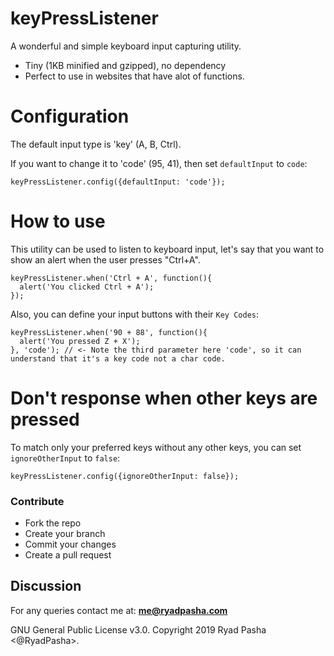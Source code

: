 # keyPressListener
A wonderful and simple keyboard input capturing utility.

* Tiny (1KB minified and gzipped), no dependency
* Perfect to use in websites that have alot of functions.

Configuration
==========
The default input type is 'key' (A, B, Ctrl).

If you want to change it to 'code' (95, 41), then set `defaultInput` to `code`:
```
keyPressListener.config({defaultInput: 'code'});
```

How to use
==========
This utility can be used to listen to keyboard input, let's say that you want to show an alert when the user presses "Ctrl+A".

```
keyPressListener.when('Ctrl + A', function(){
  alert('You clicked Ctrl + A');
});
```

Also, you can define your input buttons with their `Key Codes`:

```
keyPressListener.when('90 + 88', function(){
  alert('You pressed Z + X');
}, 'code'); // <- Note the third parameter here 'code', so it can understand that it's a key code not a char code.
```

Don't response when other keys are pressed
==========
To match only your preferred keys without any other keys, you can set `ignoreOtherInput` to `false`:
```
keyPressListener.config({ignoreOtherInput: false});
```

### Contribute

* Fork the repo
* Create your branch
* Commit your changes
* Create a pull request

## Discussion
For any queries contact me at: **me@ryadpasha.com**



GNU General Public License v3.0. Copyright 2019 Ryad Pasha <@RyadPasha>.
